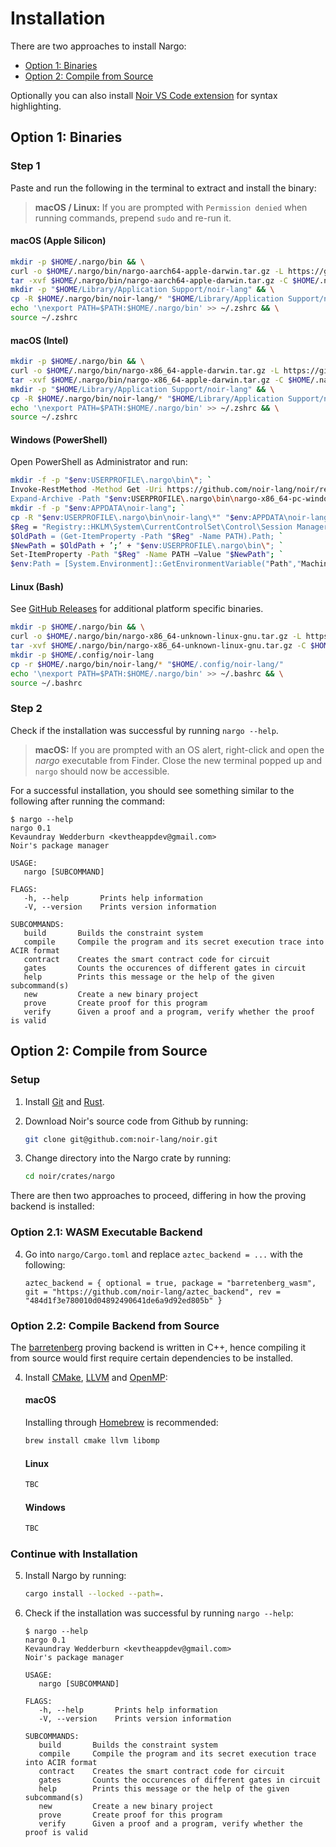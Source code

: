 # Installation

There are two approaches to install Nargo:

- [Option 1: Binaries](#option-1-binaries)
- [Option 2: Compile from Source](#option-2-compile-from-source)

Optionally you can also install [Noir VS Code extension] for syntax highlighting.

## Option 1: Binaries

### Step 1

Paste and run the following in the terminal to extract and install the binary:

> **macOS / Linux:** If you are prompted with `Permission denied` when running commands, prepend `sudo` and re-run it.

#### macOS (Apple Silicon)

```bash
mkdir -p $HOME/.nargo/bin && \
curl -o $HOME/.nargo/bin/nargo-aarch64-apple-darwin.tar.gz -L https://github.com/noir-lang/noir/releases/download/nightly/nargo-aarch64-apple-darwin.tar.gz && \
tar -xvf $HOME/.nargo/bin/nargo-aarch64-apple-darwin.tar.gz -C $HOME/.nargo/bin/ && \
mkdir -p "$HOME/Library/Application Support/noir-lang" && \
cp -R $HOME/.nargo/bin/noir-lang/* "$HOME/Library/Application Support/noir-lang/" && \
echo '\nexport PATH=$PATH:$HOME/.nargo/bin' >> ~/.zshrc && \
source ~/.zshrc
```

#### macOS (Intel)

```bash
mkdir -p $HOME/.nargo/bin && \
curl -o $HOME/.nargo/bin/nargo-x86_64-apple-darwin.tar.gz -L https://github.com/noir-lang/noir/releases/download/nightly/nargo-x86_64-apple-darwin.tar.gz && \
tar -xvf $HOME/.nargo/bin/nargo-x86_64-apple-darwin.tar.gz -C $HOME/.nargo/bin/ && \
mkdir -p "$HOME/Library/Application Support/noir-lang" && \
cp -R $HOME/.nargo/bin/noir-lang/* "$HOME/Library/Application Support/noir-lang/" && \
echo '\nexport PATH=$PATH:$HOME/.nargo/bin' >> ~/.zshrc && \
source ~/.zshrc
```

#### Windows (PowerShell)

Open PowerShell as Administrator and run:

```sh
mkdir -f -p "$env:USERPROFILE\.nargo\bin\"; `
Invoke-RestMethod -Method Get -Uri https://github.com/noir-lang/noir/releases/download/nightly/nargo-x86_64-pc-windows-msvc.zip -Outfile "$env:USERPROFILE\.nargo\bin\nargo-x86_64-pc-windows-msvc.zip"; `
Expand-Archive -Path "$env:USERPROFILE\.nargo\bin\nargo-x86_64-pc-windows-msvc.zip" -DestinationPath "$env:USERPROFILE\.nargo\bin\"; `
mkdir -f -p "$env:APPDATA\noir-lang"; `
cp -R "$env:USERPROFILE\.nargo\bin\noir-lang\*" "$env:APPDATA\noir-lang\"; `
$Reg = "Registry::HKLM\System\CurrentControlSet\Control\Session Manager\Environment"; `
$OldPath = (Get-ItemProperty -Path "$Reg" -Name PATH).Path; `
$NewPath = $OldPath + ’;’ + "$env:USERPROFILE\.nargo\bin\"; `
Set-ItemProperty -Path "$Reg" -Name PATH –Value "$NewPath"; `
$env:Path = [System.Environment]::GetEnvironmentVariable("Path","Machine") + ";" + [System.Environment]::GetEnvironmentVariable("Path","User")
```

#### Linux (Bash)

See [GitHub Releases](https://github.com/noir-lang/noir/releases/tag/nightly) for additional platform specific binaries.

```bash
mkdir -p $HOME/.nargo/bin && \
curl -o $HOME/.nargo/bin/nargo-x86_64-unknown-linux-gnu.tar.gz -L https://github.com/noir-lang/noir/releases/download/nightly/nargo-x86_64-unknown-linux-gnu.tar.gz && \
tar -xvf $HOME/.nargo/bin/nargo-x86_64-unknown-linux-gnu.tar.gz -C $HOME/.nargo/bin/ && \
mkdir -p $HOME/.config/noir-lang
cp -r $HOME/.nargo/bin/noir-lang/* "$HOME/.config/noir-lang/"
echo '\nexport PATH=$PATH:$HOME/.nargo/bin' >> ~/.bashrc && \
source ~/.bashrc
```

### Step 2

Check if the installation was successful by running `nargo --help`.

> **macOS:** If you are prompted with an OS alert, right-click and open the _nargo_ executable from Finder. Close the new terminal popped up and `nargo` should now be accessible.

For a successful installation, you should see something similar to the following after running the command:

```
$ nargo --help
nargo 0.1
Kevaundray Wedderburn <kevtheappdev@gmail.com>
Noir's package manager

USAGE:
   nargo [SUBCOMMAND]

FLAGS:
   -h, --help       Prints help information
   -V, --version    Prints version information

SUBCOMMANDS:
   build       Builds the constraint system
   compile     Compile the program and its secret execution trace into ACIR format
   contract    Creates the smart contract code for circuit
   gates       Counts the occurences of different gates in circuit
   help        Prints this message or the help of the given subcommand(s)
   new         Create a new binary project
   prove       Create proof for this program
   verify      Given a proof and a program, verify whether the proof is valid
```

## Option 2: Compile from Source

### Setup

1. Install [Git] and [Rust].

2. Download Noir's source code from Github by running:

   ```bash
   git clone git@github.com:noir-lang/noir.git
   ```

3. Change directory into the Nargo crate by running:

   ```bash
   cd noir/crates/nargo
   ```

There are then two approaches to proceed, differing in how the proving backend is installed:

### Option 2.1: WASM Executable Backend

4. Go into `nargo/Cargo.toml` and replace `aztec_backend = ...` with the following:

   ```
   aztec_backend = { optional = true, package = "barretenberg_wasm", git = "https://github.com/noir-lang/aztec_backend", rev = "484d1f3e780010d04892490641de6a9d92ed805b" }
   ```

### Option 2.2: Compile Backend from Source

The [barretenberg] proving backend is written in C++, hence compiling it from source would first require certain dependencies to be installed.

4. Install [CMake], [LLVM] and [OpenMP]:

   #### macOS

   Installing through [Homebrew] is recommended:

   ```bash
   brew install cmake llvm libomp
   ```

   #### Linux

   ```bash
   TBC
   ```

   <!---
   Linux's command for openMP from barretenberg's GitHub README:

   ```bash
   RUN git clone -b release/10.x --depth 1 https://github.com/llvm/llvm-project.git \
   && cd llvm-project && mkdir build-openmp && cd build-openmp \
   && cmake ../openmp -DCMAKE_C_COMPILER=clang -DCMAKE_CXX_COMPILER=clang++ -DLIBOMP_ENABLE_SHARED=OFF \
   && make -j$(nproc) \
   && make install \
   && cd ../.. && rm -rf llvm-project
   ```
   --->

   #### Windows

   ```sh
   TBC
   ```

### Continue with Installation

5. Install Nargo by running:

   ```bash
   cargo install --locked --path=.
   ```

6. Check if the installation was successful by running `nargo --help`:

   ```
   $ nargo --help
   nargo 0.1
   Kevaundray Wedderburn <kevtheappdev@gmail.com>
   Noir's package manager

   USAGE:
      nargo [SUBCOMMAND]

   FLAGS:
      -h, --help       Prints help information
      -V, --version    Prints version information

   SUBCOMMANDS:
      build       Builds the constraint system
      compile     Compile the program and its secret execution trace into ACIR format
      contract    Creates the smart contract code for circuit
      gates       Counts the occurences of different gates in circuit
      help        Prints this message or the help of the given subcommand(s)
      new         Create a new binary project
      prove       Create proof for this program
      verify      Given a proof and a program, verify whether the proof is valid
   ```

[git]: https://git-scm.com/book/en/v2/Getting-Started-Installing-Git
[rust]: https://www.rust-lang.org/tools/install
[noir vs code extension]: https://marketplace.visualstudio.com/items?itemName=noir-lang.noir-programming-language-syntax-highlighter
[barretenberg]: https://github.com/AztecProtocol/aztec-connect/tree/master/barretenberg
[homebrew]: https://brew.sh/
[cmake]: https://cmake.org/install/
[llvm]: https://llvm.org/docs/GettingStarted.html
[openmp]: https://openmp.llvm.org/
